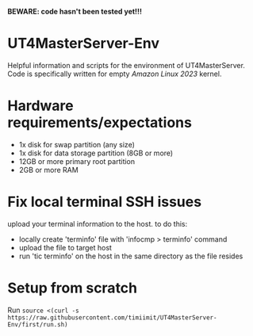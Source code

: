 **BEWARE: code hasn't been tested yet!!!**

# UT4MasterServer-Env
Helpful information and scripts for the environment of UT4MasterServer. Code is specifically written for empty *Amazon Linux 2023* kernel.

# Hardware requirements/expectations
- 1x disk for swap partition (any size)
- 1x disk for data storage partition (8GB or more)
- 12GB or more primary root partition
- 2GB or more RAM

# Fix local terminal SSH issues
upload your terminal information to the host.
to do this:
- locally create 'terminfo' file with 'infocmp > terminfo' command
- upload the file to target host
- run 'tic terminfo' on the host in the same directory as the file resides

# Setup from scratch
Run `source <(curl -s https://raw.githubusercontent.com/timiimit/UT4MasterServer-Env/first/run.sh)`